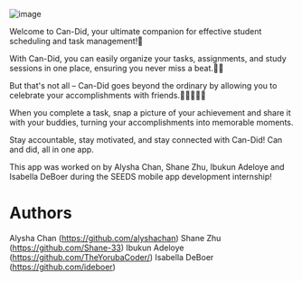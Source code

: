 ![image](https://github.com/alyshachan/can-did/assets/103153793/394a8f34-8852-4348-bd41-1acd874e27e6)

Welcome to Can-Did, your ultimate companion for effective student scheduling and task management!🤗

With Can-Did, you can easily organize your tasks, assignments, and study sessions in one place, ensuring you never miss a beat.🙇‍♀️

But that's not all – Can-Did goes beyond the ordinary by allowing you to celebrate your accomplishments with friends.👩🏾‍🤝‍👩🏼

When you complete a task, snap a picture of your achievement and share it with your buddies, turning your accomplishments into memorable moments.

Stay accountable, stay motivated, and stay connected with Can-Did! Can and did, all in one app.

This app was worked on by Alysha Chan, Shane Zhu, Ibukun Adeloye and Isabella DeBoer during the SEEDS mobile app development internship!

# Authors

Alysha Chan (https://github.com/alyshachan)
Shane Zhu (https://github.com/Shane-33)
Ibukun Adeloye (https://github.com/TheYorubaCoder/)
Isabella DeBoer (https://github.com/ideboer)
